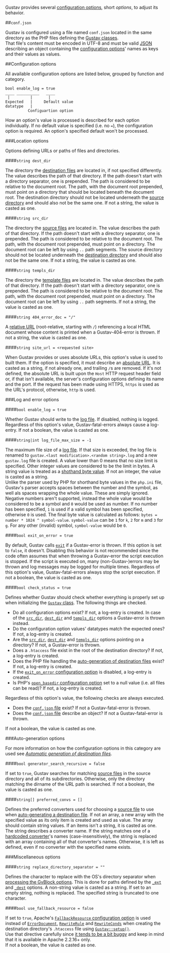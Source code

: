 Gustav provides several [configuration options](#configuration-options), short *options*, to adjust its behavior.



##`conf.json`

Gustav is configured using a file named `conf.json` located in the same directory as the PHP files defining the [Gustav classes](API#gustav-classes).  
That file's content must be encoded in UTF-8 and must be valid [JSON](http://json.org) describing an object containing the [configuration options](#configuration-options)' names as keys and their values as values.



##Configuration options

All available configuration options are listed below, grouped by function and category.

    bool enable_log = true
    ____ __________   ____
     |         |       |
    Expected   |     Default value
    datatype   |
              Configuartion option

How an option's value is processed is described for each option individually. If no default value is specified (i.e. no `=`), the configuration option is required. An option's specified default won't be processed.

###Location options

Options defining URLs or paths of files and directories.

####`string dest_dir`

The directory the [destination files](Destination-files) are located in, if not specified differently. The value describes the path of that directory. If the path doesn't start with a directory separator, one is prepended. The path is considered to be relative to the document root. The path, with the document root prepended, must point on a directory that should be located beneath the document root. The destination directory should not be located underneath the [source directory](#string-src_dir) and should also not be the same one. If not a string, the value is casted as one.

####`string src_dir`

The directory the [source files](Source-files) are located in. The value describes the path of that directory. If the path doesn't start with a directory separator, one is prepended. The path is considered to be relative to the document root. The path, with the document root prepended, must point on a directory. The document root can be left by using `..` path segments. The source directory should not be located underneath the [destination directory](#string-dest_dir) and should also not be the same one. If not a string, the value is casted as one.

####`string templs_dir`

The directory the [template files](Template-files) are located in. The value describes the path of that directory. If the path doesn't start with a directory separator, one is prepended. The path is considered to be relative to the document root. The path, with the document root prepended, must point on a directory. The document root can be left by using `..` path segments. If not a string, the value is casted as one.

####`string 404_error_doc = "/"`

A [relative URL](https://tools.ietf.org/html/rfc3986#section-4.2) (root-relative, starting with `/`) referencing a local HTML document whose content is printed when a Gustav-404-error is thrown. If not a string, the value is casted as one.

####`string site_url = <requested site>`

When Gustav provides or uses absolute URLs, this option's value is used to built them. If the option is specified, it must describe an [absolute URL](https://tools.ietf.org/html/rfc3986#section-4.3). It is casted as a string, if not already one, and trailing `/`s are removed. If it's not defined, the absolute URL is built upon the `Host` HTTP request header field or, if that isn't available, the server's configuration options defining its name and the port. If the request has been made using HTTPS, `https` is used as the URL's protocol, otherwise, `http` is used.

###Log and error options

####`bool enable_log = true`

Whether Gustav should write to the [log file](Log-files). If disabled, nothing is logged. Regardless of this option's value, Gustav-fatal-errors always cause a log-entry. If not a boolean, the value is casted as one.

####`string|int log_file_max_size = -1`

The maximum file size of a [log file](Log-files). If that size is exceeded, the log file is renamed to `gustav.<last modification>.<random string>.log` and a new `gustav.log` file is created. A value lower than 0 means that no size limit is specified. Other integer values are considered to be the limit in bytes. A string value is treated as a [shothand byte value](http://php.net/manual/en/faq.using.php#faq.using.shorthandbytes). If not an integer, the value is casted as a string.  
Unlike the parser used by PHP for shorthand byte values in the `php.ini` file, Gustav's parser accepts spaces between the number and the symbol, as well als spaces wrapping the whole value. These are simply ignored. Negative numbers aren't supported, instead the whole value would be considered to be a symbol and `0` would be used as number. If no number has been specified, `1` is used if a valid symbol has been specified, otherwise `0` is used. The final byte value is calculated as follows: `bytes = number * 1024 ^ symbol-value`. `symbol-value` can be `1` for `k`, `2` for `m` and `3` for `g`. For any other (invalid) symbol, `symbol-value` would be `0`.

####`bool exit_on_error = true`

By default, Gustav calls [`exit`](http://php.net/manual/en/function.exit.php) if a Gustav-error is thrown. If this option is set to `false`, it doesn't. Disabling this behavior is not recommended since the code often assumes that when throwing a Gustav-error the script execution is stopped. If the script is executed on, many (non-Gustav-)errors may be thrown and log messages may be logged for multiple times. Regardless of this option's value, Gustav-fatal-errors always stop the script execution. If not a boolean, the value is casted as one.

####`bool check_status = true`

Defines whether Gustav should check whether everything is properly set up when initializing the [`Gustav` class](API#gustav). The following things are checked.

+   Do all configuration options exist? If not, a log-entry is created. In case of the [`src_dir`](#string-src_dir), [`dest_dir`](#string-dest_dir) and [`templs_dir`](#string-templs_dir) options a Gustav-error is thrown instead.
+   Do the configuration option values' datatypes match the expected ones? If not, a log-entry is created.
+   Are the [`src_dir`](#string-src_dir), [`dest_dir`](#string-dest_dir) and [`templs_dir`](#string-templs_dir) options pointing on a directory? If not, a Gustav-error is thrown.
+   Does a `.htaccess` file exist in the root of the destination directory? If not, a log-entry is created.
+   Does the PHP file handling the [auto-generation of destination files](Automatic-generation-of-destination-files) exist? If not, a log-entry is created.
+   If the [`exit_on_error` configuration option](#bool-exit_on_error--true) is disabled, a log-entry is created.
+   Is PHP's [`open_basedir` configuration option](http://php.net/manual/en/ini.core.php#ini.open-basedir) set to a null value (i.e. all files can be read)? If not, a log-entry is created.

Regardless of this option's value, the following checks are always executed.

+   Does the [`conf.json` file](#confjson) exist? If not a Gustav-fatal-error is thrown.
+   Does the [`conf.json` file](#confjson) describe an object? If not a Gustav-fatal-error is thrown.

If not a boolean, the value is casted as one.

###Auto-generation options

For more information on how the configuration options in this category are used see [*Automatic generation of destination files*](Automatic-generation-of-destination-files#choosing-a-matching-source-file).

####`bool generator_search_recursive = false`

If set to `true`, Gustav searches for matching [source files](Source-files) in the source directory and all of its subdirectories. Otherwise, only the directory matching the dirname of the URL path is searched. If not a boolean, the value is casted as one.

####`string[] preferred_convs = []`

Defines the preferred converters used for choosing a [source file](Source-files) to use when [auto-generating a destination file](Automatic-generation-of-destination-files). If not an array, a new array with the specified value as its only item is created and used as value. The array should contain string values. If an items isn't a string, it is casted as one. The string describes a converter name. If the string matches one of a [hardcoded converter](Converting-source-content#hardcoded-converters)'s names (case-insensitively), the string is replaced with an array containing all of that converter's names. Otherwise, it is left as defined, even if no converter with the specified name exists.

###Miscellaneous options

####`string replace_directory_separator = ""`

Defines the character to replace with the OS's directory separator when [processing the GvBlock options](GvBlock-option-processing). This is done for paths defined by the [`_ext`](Gustav-core-options#_ext) and [`_dest`](Gustav-core-options#_dest) options. A non-string value is casted as a string. If set to an empty string, nothing is replaced. The specified string is truncated to one character.

####`bool use_fallback_resource = false`

If set to `true`, Apache's [`FallbackResource` configuration option](http://httpd.apache.org/docs/2.4/mod/mod_dir.html#fallbackresource) is used instead of [`ErrorDocument`](http://httpd.apache.org/docs/2.4/mod/core.html#errordocument), [`RewriteRule`](http://httpd.apache.org/docs/2.4/mod/mod_rewrite.html#rewriterule) and [`RewriteConds`](http://httpd.apache.org/docs/2.4/mod/mod_rewrite.html#rewritecond) when creating the destination directory's `.htaccess` file using [`Gustav::setup()`](Public-API%3a-Gustav#bool-setup).  
Use that directive carefully since [it tends to be a bit buggy](https://bugs.launchpad.net/ubuntu/+source/apache2/+bug/1168030) and keep in mind that it is available in Apache 2.2.16+ only.  
If not a boolean, the value is casted as one.